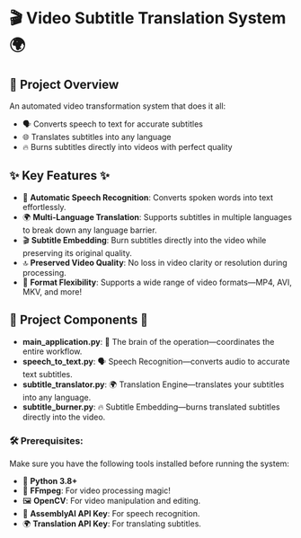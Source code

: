 # 🎬 Video Subtitle Translation System 🌍

## 🚀 Project Overview
An automated video transformation system that does it all:

- 🗣️ Converts speech to text for accurate subtitles
- 🌐 Translates subtitles into any language
- 🔥 Burns subtitles directly into videos with perfect quality

## ✨ Key Features ✨

- 🧠 **Automatic Speech Recognition**: Converts spoken words into text effortlessly.
- 🌍 **Multi-Language Translation**: Supports subtitles in multiple languages to break down any language barrier.
- 🎬 **Subtitle Embedding**: Burn subtitles directly into the video while preserving its original quality.
- 🔝 **Preserved Video Quality**: No loss in video clarity or resolution during processing.
- 📂 **Format Flexibility**: Supports a wide range of video formats—MP4, AVI, MKV, and more!

## 📂 Project Components 📂

- **main_application.py**: 🧠 The brain of the operation—coordinates the entire workflow.
- **speech_to_text.py**: 🗣️ Speech Recognition—converts audio to accurate text subtitles.
- **subtitle_translator.py**: 🌍 Translation Engine—translates your subtitles into any language.
- **subtitle_burner.py**: 🔥 Subtitle Embedding—burns translated subtitles directly into the video.

### 🛠️ Prerequisites:
Make sure you have the following tools installed before running the system:

- 🐍 **Python 3.8+**
- 🎥 **FFmpeg**: For video processing magic!
- 🖼️ **OpenCV**: For video manipulation and editing.
- 🔑 **AssemblyAI API Key**: For speech recognition.
- 🌍 **Translation API Key**: For translating subtitles.

